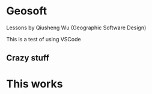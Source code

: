 # Geosoft
Lessons by Qiusheng Wu (Geographic Software Design)

This is a test of using VSCode

## Crazy stuff

# This works
